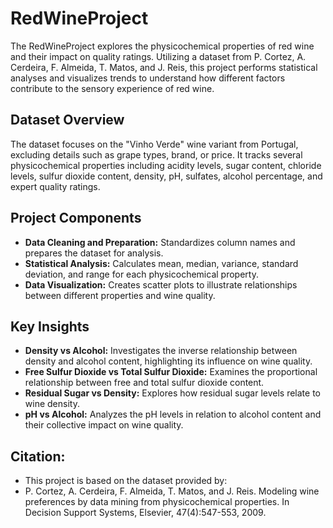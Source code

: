 # RedWineProject

The RedWineProject explores the physicochemical properties of red wine and their impact on quality ratings. Utilizing a dataset from P. Cortez, A. Cerdeira, F. Almeida, T. Matos, and J. Reis, this project performs statistical analyses and visualizes trends to understand how different factors contribute to the sensory experience of red wine.

## Dataset Overview

The dataset focuses on the "Vinho Verde" wine variant from Portugal, excluding details such as grape types, brand, or price. It tracks several physicochemical properties including acidity levels, sugar content, chloride levels, sulfur dioxide content, density, pH, sulfates, alcohol percentage, and expert quality ratings.

## Project Components

- **Data Cleaning and Preparation:** Standardizes column names and prepares the dataset for analysis.
- **Statistical Analysis:** Calculates mean, median, variance, standard deviation, and range for each physicochemical property.
- **Data Visualization:** Creates scatter plots to illustrate relationships between different properties and wine quality.

## Key Insights

- **Density vs Alcohol:** Investigates the inverse relationship between density and alcohol content, highlighting its influence on wine quality.
- **Free Sulfur Dioxide vs Total Sulfur Dioxide:** Examines the proportional relationship between free and total sulfur dioxide content.
- **Residual Sugar vs Density:** Explores how residual sugar levels relate to wine density.
- **pH vs Alcohol:** Analyzes the pH levels in relation to alcohol content and their collective impact on wine quality.


## Citation:

- This project is based on the dataset provided by:
- P. Cortez, A. Cerdeira, F. Almeida, T. Matos, and J. Reis. Modeling wine preferences by data mining from physicochemical properties. In Decision Support Systems, Elsevier, 47(4):547-553, 2009.
